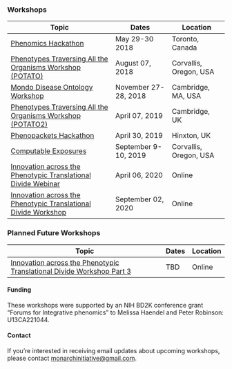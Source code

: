 ### Workshops

Topic | Dates | Location
-- | -- | --
[Phenomics Hackathon](pages/phenomics.md) | May 29-30 2018 | Toronto, Canada 
[Phenotypes Traversing All the Organisms Workshop (POTATO)](pages/potato.md) | August 07, 2018  | Corvallis, Oregon, USA
[Mondo Disease Ontology Workshop](pages/mondo.md) | November 27-28, 2018 | Cambridge, MA, USA
[Phenotypes Traversing All the Organisms Workshop (POTATO2)](pages/potato.md) | April 07, 2019 | Cambridge, UK
[Phenopackets Hackathon](pages/phenopackets.md) | April 30, 2019 | Hinxton, UK
[Computable Exposures](pages/exposures.md) | September 9-10, 2019 | Corvallis, Oregon, USA
[Innovation across the Phenotypic Translational Divide Webinar](pages/clin-phen-webinar.md) | April 06, 2020 | Online
[Innovation across the Phenotypic Translational Divide Workshop](pages/clin-phen-webinar-part-2.md) | September 02, 2020 | Online

### Planned Future Workshops

Topic | Dates | Location
-- | -- | --
[Innovation across the Phenotypic Translational Divide Workshop Part 3](pages/clin-phen-webinar-part-3.md) | TBD | Online

#### Funding
These workshops were supported by an NIH BD2K conference grant “Forums for Integrative phenomics” to Melissa Haendel and Peter Robinson: U13CA221044.

#### Contact
If you’re interested in receiving email updates about upcoming workshops, please contact [monarchinitiative@gmail.com](mailto:monarchinitiative@gmail.com).
